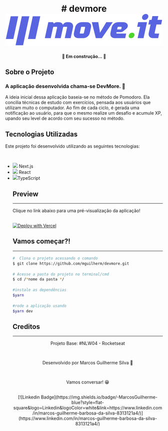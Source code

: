 <h1 align="center"> # devmore <br>
<img src="https://github.com/mguilherm/devmore/blob/main/public/logo-full.svg"/>
</h1>

<h4 align="center"> 
	🚧  Em construção...  🚧
</h4>

<h2> Sobre o Projeto </h2>


<h3> <strong> A aplicação desenvolvida chama-se DevMore.</strong> 💪 </h3>
<p> A ideia inicial dessa aplicação baseia-se no método de Pomodoro. Ela concilia técnicas de estudo com exercícios, pensada aos usuários que utilizam muito o computador. Ao fim de cada ciclo, é gerada uma notificação ao usuário, para que o mesmo realize um desafio e acumule XP, upando seu level de acordo com seu sucesso no método. </p>

<h2> Tecnologias Utilizadas </h2>


<p> Este projeto foi desenvolvido utilizando as seguintes tecnologias: </p><br>

<ul>
  <li> <img href="https://nextjs.org/" src="https://simpleicons.org/icons/next-dot-js.svg" width: 50px weight: 50px> Next.js </a></li>
  <li> <img href="https://reactjs.org/" src="https://simpleicons.org/icons/react.svg"> React </a></li>
  <li> <img href="https://www.typescriptlang.org/" src="https://simpleicons.org/icons/typescript.svg">TypeScript </a></li>
    
<h2> Preview </h2>
<hr>

<p> Clique no link abaixo para uma pré-visualização da aplicação! </p><br>
<a href="https://devmove.vercel.app/" rel="nofollow"><img src="https://camo.githubusercontent.com/5e471e99e8e022cf454693e38ec843036ec6301e27ee1e1fa10325b1cb720584/68747470733a2f2f76657263656c2e636f6d2f627574746f6e" alt="Deploy with Vercel" data-canonical-src="https://vercel.com/button" style="max-width:100%;"></a>

    
<h2> Vamos começar?! </h2>
<hr>


```bash
#  Clona o projeto acessando o comando
$ git clone https://github.com/mguilherm/devmore.git 

# Acesse a pasta do projeto no terminal/cmd
$ cd /*nome da pasta */

#instale as dependências
$yarn

#rode a aplicação usando 
$yarn dev
```

<h2> Creditos </h2>
<hr>
<div align="center">
  <p> Projeto Base: #NLW04 - Rocketseat</p><br>
  <p> Desenvolvido por Marcos Guilherme Silva 👋</p><br>
  <p> Vamos conversar! 😁</p>
  <br> [![Linkedin Badge](https://img.shields.io/badge/-MarcosGuilherme-blue?style=flat-square&logo=Linkedin&logoColor=white&link=https://www.linkedin.com/in/marcos-guilherme-barbosa-da-silva-8313121a4/)](https://www.linkedin.com/in/marcos-guilherme-barbosa-da-silva-8313121a4/)
</div>


 
